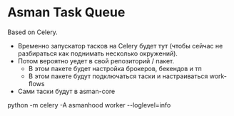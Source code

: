 # Asman Task Queue

Based on Celery.

- Временно запускатор тасков на Celery будет тут (чтобы сейчас не разбираться как поднимать несколько окружений).
- Потом вероятно уедет в свой репозиторий / пакет.
   - В этом пакете будет настройка брокеров, бекендов и тп
   - В этом пакете будут подключаться таски и настраиваться work-flows
- Сами таски будут в asman-core


python -m celery -A asmanhood worker --loglevel=info
